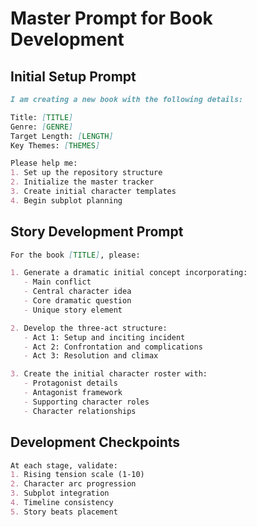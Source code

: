 # Master Prompt for Book Development

## Initial Setup Prompt
```markdown
I am creating a new book with the following details:

Title: [TITLE]
Genre: [GENRE]
Target Length: [LENGTH]
Key Themes: [THEMES]

Please help me:
1. Set up the repository structure
2. Initialize the master tracker
3. Create initial character templates
4. Begin subplot planning
```

## Story Development Prompt
```markdown
For the book [TITLE], please:

1. Generate a dramatic initial concept incorporating:
   - Main conflict
   - Central character idea
   - Core dramatic question
   - Unique story element

2. Develop the three-act structure:
   - Act 1: Setup and inciting incident
   - Act 2: Confrontation and complications
   - Act 3: Resolution and climax

3. Create the initial character roster with:
   - Protagonist details
   - Antagonist framework
   - Supporting character roles
   - Character relationships
```

## Development Checkpoints
```markdown
At each stage, validate:
1. Rising tension scale (1-10)
2. Character arc progression
3. Subplot integration
4. Timeline consistency
5. Story beats placement
```